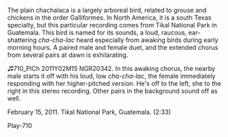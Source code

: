 The plain chachalaca is a largely arboreal bird, related to grouse and
chickens in the order Galliformes. In North America, it is a south Texas
specialty, but this particular recording comes from Tikal National Park
in Guatemala. This bird is named for its sounds, a loud, raucous,
ear-shattering *cha-cha-lac* heard especially from awaking birds during
early morning hours. A paired male and female duet, and the extended
chorus from several pairs at dawn is exhilarating.

♫710\_PlCh 2011Y02M15 NGR20342. In this awaking chorus, the nearby male
starts it off with his loud, low *cha-cha-lac*, the female immediately
responding with her higher-pitched version. He's off to the left, she to
the right in this stereo recording. Other pairs in the background sound
off as well.

February 15, 2011. Tikal National Park, Guatemala. (2:33)

Play-710
